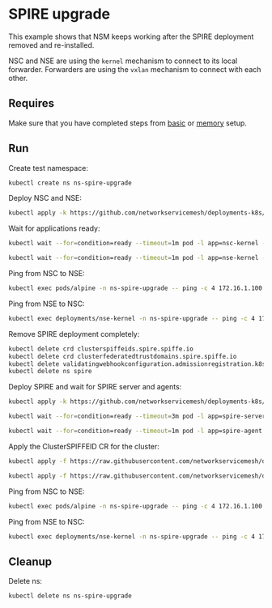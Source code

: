 # SPIRE upgrade

This example shows that NSM keeps working after the SPIRE deployment removed and re-installed.

NSC and NSE are using the `kernel` mechanism to connect to its local forwarder.
Forwarders are using the `vxlan` mechanism to connect with each other.

## Requires

Make sure that you have completed steps from [basic](../../basic) or [memory](../../memory) setup.

## Run

Create test namespace:
```bash
kubectl create ns ns-spire-upgrade
```

Deploy NSC and NSE:
```bash
kubectl apply -k https://github.com/networkservicemesh/deployments-k8s/examples/heal/spire-upgrade?ref=1bcf3d6dd3627eee65ecac003947605a4329462d
```

Wait for applications ready:
```bash
kubectl wait --for=condition=ready --timeout=1m pod -l app=nsc-kernel -n ns-spire-upgrade
```
```bash
kubectl wait --for=condition=ready --timeout=1m pod -l app=nse-kernel -n ns-spire-upgrade
```

Ping from NSC to NSE:
```bash
kubectl exec pods/alpine -n ns-spire-upgrade -- ping -c 4 172.16.1.100
```

Ping from NSE to NSC:
```bash
kubectl exec deployments/nse-kernel -n ns-spire-upgrade -- ping -c 4 172.16.1.101
```

Remove SPIRE deployment completely:
```bash
kubectl delete crd clusterspiffeids.spire.spiffe.io
kubectl delete crd clusterfederatedtrustdomains.spire.spiffe.io
kubectl delete validatingwebhookconfiguration.admissionregistration.k8s.io/spire-controller-manager-webhook
kubectl delete ns spire
```

Deploy SPIRE and wait for SPIRE server and agents:
```bash
kubectl apply -k https://github.com/networkservicemesh/deployments-k8s/examples/spire/single_cluster?ref=1bcf3d6dd3627eee65ecac003947605a4329462d
```

```bash
kubectl wait --for=condition=ready --timeout=3m pod -l app=spire-server -n spire
```
```bash
kubectl wait --for=condition=ready --timeout=1m pod -l app=spire-agent -n spire
```

Apply the ClusterSPIFFEID CR for the cluster:
```bash
kubectl apply -f https://raw.githubusercontent.com/networkservicemesh/deployments-k8s/1bcf3d6dd3627eee65ecac003947605a4329462d/examples/spire/single_cluster/clusterspiffeid-template.yaml
```

```bash
kubectl apply -f https://raw.githubusercontent.com/networkservicemesh/deployments-k8s/1bcf3d6dd3627eee65ecac003947605a4329462d/examples/spire/base/clusterspiffeid-webhook-template.yaml
```

Ping from NSC to NSE:
```bash
kubectl exec pods/alpine -n ns-spire-upgrade -- ping -c 4 172.16.1.100
```

Ping from NSE to NSC:
```bash
kubectl exec deployments/nse-kernel -n ns-spire-upgrade -- ping -c 4 172.16.1.101
```

## Cleanup

Delete ns:
```bash
kubectl delete ns ns-spire-upgrade
```
